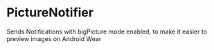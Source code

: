 PictureNotifier
===============

Sends Notifications with bigPicture mode enabled, to make it easier to preview images on Android Wear
